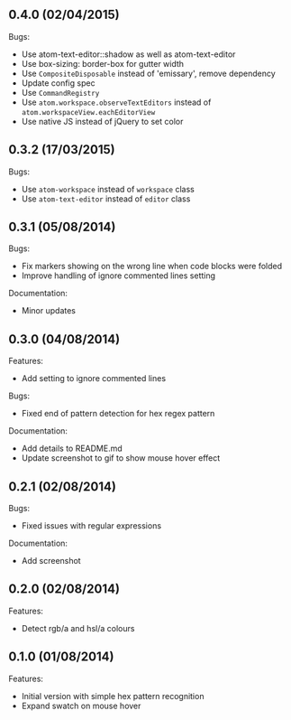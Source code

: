 ## 0.4.0 (02/04/2015)

Bugs:

* Use atom-text-editor::shadow as well as atom-text-editor
* Use box-sizing: border-box for gutter width
* Use `CompositeDisposable` instead of 'emissary', remove dependency
* Update config spec
* Use `CommandRegistry`
* Use `atom.workspace.observeTextEditors` instead of `atom.workspaceView.eachEditorView`
* Use native JS instead of jQuery to set color

## 0.3.2 (17/03/2015)

Bugs:

* Use `atom-workspace` instead of `workspace` class
* Use `atom-text-editor` instead of `editor` class

## 0.3.1 (05/08/2014)

Bugs:

* Fix markers showing on the wrong line when code blocks were folded
* Improve handling of ignore commented lines setting

Documentation:

* Minor updates

## 0.3.0 (04/08/2014)

Features:

* Add setting to ignore commented lines

Bugs:

* Fixed end of pattern detection for hex regex pattern

Documentation:

* Add details to README.md
* Update screenshot to gif to show mouse hover effect

## 0.2.1 (02/08/2014)

Bugs:

* Fixed issues with regular expressions

Documentation:

* Add screenshot

## 0.2.0 (02/08/2014)

Features:

* Detect rgb/a and hsl/a colours

## 0.1.0 (01/08/2014)

Features:

* Initial version with simple hex pattern recognition
* Expand swatch on mouse hover
